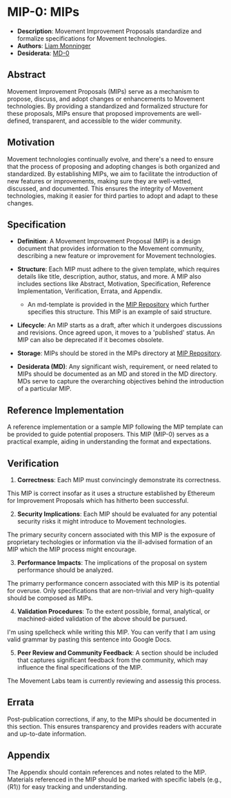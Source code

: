 # MIP-0: MIPs
- **Description**: Movement Improvement Proposals standardize and formalize specifications for Movement technologies.
- **Authors**: [Liam Monninger](mailto:liam@movementlabs.xyz)
- **Desiderata**: [MD-0](../MD/md-0)

## Abstract

Movement Improvement Proposals (MIPs) serve as a mechanism to propose, discuss, and adopt changes or enhancements to Movement technologies. By providing a standardized and formalized structure for these proposals, MIPs ensure that proposed improvements are well-defined, transparent, and accessible to the wider community.

## Motivation

Movement technologies continually evolve, and there's a need to ensure that the process of proposing and adopting changes is both organized and standardized. By establishing MIPs, we aim to facilitate the introduction of new features or improvements, making sure they are well-vetted, discussed, and documented. This ensures the integrity of Movement technologies, making it easier for third parties to adopt and adapt to these changes.

## Specification

- **Definition**: A Movement Improvement Proposal (MIP) is a design document that provides information to the Movement community, describing a new feature or improvement for Movement technologies.
  
- **Structure**: Each MIP must adhere to the given template, which requires details like title, description, author, status, and more. A MIP also includes sections like Abstract, Motivation, Specification, Reference Implementation, Verification, Errata, and Appendix. 

    - An md-template is provided in the [MIP Repository](https://github.com/movemntdev/MIP) which further specifies this structure. This MIP is an example of said structure.
  
- **Lifecycle**: An MIP starts as a draft, after which it undergoes discussions and revisions. Once agreed upon, it moves to a 'published' status. An MIP can also be deprecated if it becomes obsolete.

- **Storage**: MIPs should be stored in the MIPs directory at [MIP Repository](https://github.com/movemntdev/MIP). 

- **Desiderata (MD)**: Any significant wish, requirement, or need related to MIPs should be documented as an MD and stored in the MD directory. MDs serve to capture the overarching objectives behind the introduction of a particular MIP.

## Reference Implementation

A reference implementation or a sample MIP following the MIP template can be provided to guide potential proposers. This MIP (MIP-0) serves as a practical example, aiding in understanding the format and expectations.

## Verification

1. **Correctness**: Each MIP must convincingly demonstrate its correctness.

This MIP is correct insofar as it uses a structure established by Ethereum for Improvement Proposals which has hitherto been successful.

2. **Security Implications**: Each MIP should be evaluated for any potential security risks it might introduce to Movement technologies.

The primary security concern associated with this MIP is the exposure of proprietary techologies or information via the ill-advised formation of an MIP which the MIP process might encourage.

3. **Performance Impacts**: The implications of the proposal on system performance should be analyzed.

The primarry performance concern associated with this MIP is its potential for overuse. Only specifications that are non-trivial and very high-quality should be composed as MIPs.

4. **Validation Procedures**: To the extent possible, formal, analytical, or machined-aided validation of the above should be pursued. 

I'm using spellcheck while writing this MIP. You can verify that I am using valid grammar by pasting this sentence into Google Docs.

5. **Peer Review and Community Feedback**: A section should be included that captures significant feedback from the community, which may influence the final specifications of the MIP.

The Movement Labs team is currently reviewing and assessig this process.

## Errata

Post-publication corrections, if any, to the MIPs should be documented in this section. This ensures transparency and provides readers with accurate and up-to-date information.

## Appendix

The Appendix should contain references and notes related to the MIP. Materials referenced in the MIP should be marked with specific labels (e.g., ⟨R1⟩) for easy tracking and understanding.
